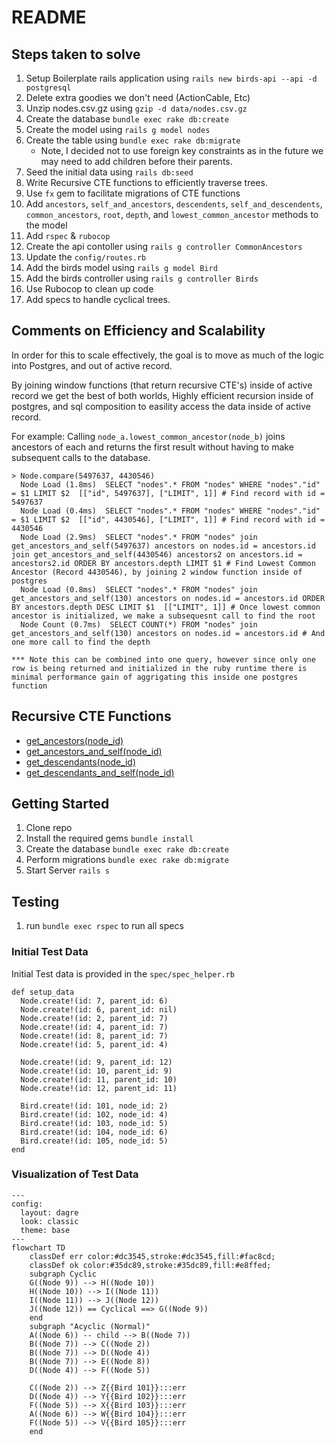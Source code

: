 # README

## Steps taken to solve
1. Setup Boilerplate rails application using `rails new birds-api --api -d postgresql`
2. Delete extra goodies we don't need (ActionCable, Etc)
3. Unzip nodes.csv.gz using `gzip -d data/nodes.csv.gz`
4. Create the database `bundle exec rake db:create`
5. Create the model using `rails g model nodes`
6. Create the table using `bundle exec rake db:migrate`
   * Note, I decided not to use foreign key constraints as in the future we may need to add children before their parents.
7. Seed the initial data using `rails db:seed`
8. Write Recursive CTE functions to efficiently traverse trees.
9. Use `fx` gem to facilitate migrations of CTE functions
10. Add `ancestors`, `self_and_ancestors`, `descendents`, `self_and_descendents`, `common_ancestors`, `root`, `depth`, and `lowest_common_ancestor` methods to the model
11. Add `rspec` & `rubocop`
12. Create the api contoller using `rails g controller CommonAncestors`
13. Update the `config/routes.rb`
14. Add the birds model using `rails g model Bird`
15. Add the birds controller using `rails g controller Birds`
16. Use Rubocop to clean up code
17. Add specs to handle cyclical trees.

## Comments on Efficiency and Scalability
In order for this to scale effectively, the goal is to move as much of the logic into Postgres, and out of active record.

By joining window functions (that return recursive CTE's) inside of active record we get the best of both worlds, Highly efficient recursion inside of postgres, and sql composition to easility access the data inside of active record.

For example: Calling `node_a.lowest_common_ancestor(node_b)` joins ancestors of each and returns the first result without having to make subsequent calls to the database.

```
> Node.compare(5497637, 4430546)
  Node Load (1.8ms)  SELECT "nodes".* FROM "nodes" WHERE "nodes"."id" = $1 LIMIT $2  [["id", 5497637], ["LIMIT", 1]] # Find record with id = 5497637
  Node Load (0.4ms)  SELECT "nodes".* FROM "nodes" WHERE "nodes"."id" = $1 LIMIT $2  [["id", 4430546], ["LIMIT", 1]] # Find record with id = 4430546
  Node Load (2.9ms)  SELECT "nodes".* FROM "nodes" join get_ancestors_and_self(5497637) ancestors on nodes.id = ancestors.id join get_ancestors_and_self(4430546) ancestors2 on ancestors.id = ancestors2.id ORDER BY ancestors.depth LIMIT $1 # Find Lowest Common Ancestor (Record 4430546), by joining 2 window function inside of postgres
  Node Load (0.8ms)  SELECT "nodes".* FROM "nodes" join get_ancestors_and_self(130) ancestors on nodes.id = ancestors.id ORDER BY ancestors.depth DESC LIMIT $1  [["LIMIT", 1]] # Once lowest common ancestor is initialized, we make a subsequesnt call to find the root
  Node Count (0.7ms)  SELECT COUNT(*) FROM "nodes" join get_ancestors_and_self(130) ancestors on nodes.id = ancestors.id # And one more call to find the depth

*** Note this can be combined into one query, however since only one row is being returned and initialized in the ruby runtime there is minimal performance gain of aggrigating this inside one postgres function
```
## Recursive CTE Functions
* [get_ancestors(node_id)](db/functions/get_ancestors_v01.sql)
* [get_ancestors_and_self(node_id)](db/functions/get_ancestors_and_self_v01.sql)
* [get_descendants(node_id)](db/functions/get_descendants_v01.sql)
* [get_descendants_and_self(node_id)](db/functions/get_descendants_and_self_v01.sql)

## Getting Started
1. Clone repo
2. Install the required gems `bundle install`
3. Create the database `bundle exec rake db:create`
4. Perform migrations `bundle exec rake db:migrate`
5. Start Server `rails s`

## Testing
1. run `bundle exec rspec` to run all specs

### Initial Test Data 
Initial Test data is provided in the `spec/spec_helper.rb`
```
def setup_data
  Node.create!(id: 7, parent_id: 6)
  Node.create!(id: 6, parent_id: nil)
  Node.create!(id: 2, parent_id: 7)
  Node.create!(id: 4, parent_id: 7)
  Node.create!(id: 8, parent_id: 7)
  Node.create!(id: 5, parent_id: 4)

  Node.create!(id: 9, parent_id: 12)
  Node.create!(id: 10, parent_id: 9)
  Node.create!(id: 11, parent_id: 10)
  Node.create!(id: 12, parent_id: 11)

  Bird.create!(id: 101, node_id: 2)
  Bird.create!(id: 102, node_id: 4)
  Bird.create!(id: 103, node_id: 5)
  Bird.create!(id: 104, node_id: 6)
  Bird.create!(id: 105, node_id: 5)
end
```


### Visualization of Test Data

```mermaid
---
config:
  layout: dagre
  look: classic
  theme: base
---
flowchart TD
    classDef err color:#dc3545,stroke:#dc3545,fill:#fac8cd;
    classDef ok color:#35dc89,stroke:#35dc89,fill:#e8ffed;
    subgraph Cyclic
    G((Node 9)) --> H((Node 10))
    H((Node 10)) --> I((Node 11))
    I((Node 11)) --> J((Node 12))
    J((Node 12)) == Cyclical ==> G((Node 9))
    end
    subgraph "Acyclic (Normal)"
    A((Node 6)) -- child --> B((Node 7))
    B((Node 7)) --> C((Node 2))
    B((Node 7)) --> D((Node 4))
    B((Node 7)) --> E((Node 8))
    D((Node 4)) --> F((Node 5))
    
    C((Node 2)) --> Z{{Bird 101}}:::err
    D((Node 4)) --> Y{{Bird 102}}:::err
    F((Node 5)) --> X{{Bird 103}}:::err
    A((Node 6)) --> W{{Bird 104}}:::err
    F((Node 5)) --> V{{Bird 105}}:::err
    end
```